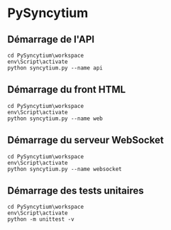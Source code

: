 # PySyncytium

## Démarrage de l'API

```
cd PySyncytium\workspace
env\Script\activate
python syncytium.py --name api
```

## Démarrage du front HTML

```
cd PySyncytium\workspace
env\Script\activate
python syncytium.py --name web
```

## Démarrage du serveur WebSocket

```
cd PySyncytium\workspace
env\Script\activate
python syncytium.py --name websocket
```

## Démarrage des tests unitaires

```
cd PySyncytium\workspace
env\Script\activate
python -m unittest -v
```

